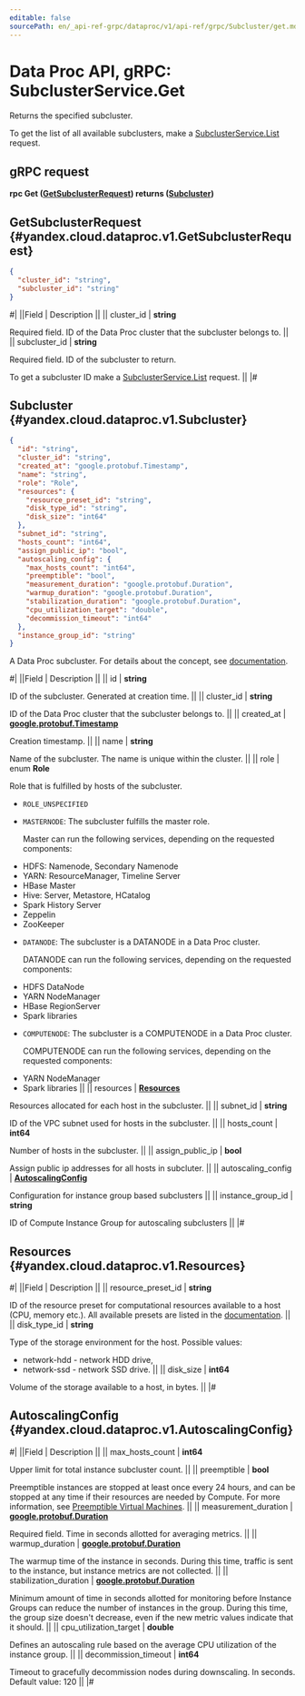 ```yaml
---
editable: false
sourcePath: en/_api-ref-grpc/dataproc/v1/api-ref/grpc/Subcluster/get.md
---
```


# Data Proc API, gRPC: SubclusterService.Get

Returns the specified subcluster.

To get the list of all available subclusters, make a [SubclusterService.List](/docs/data-proc/api-ref/grpc/Subcluster/list#List) request.

## gRPC request

**rpc Get ([GetSubclusterRequest](#yandex.cloud.dataproc.v1.GetSubclusterRequest)) returns ([Subcluster](#yandex.cloud.dataproc.v1.Subcluster))**

## GetSubclusterRequest {#yandex.cloud.dataproc.v1.GetSubclusterRequest}

```json
{
  "cluster_id": "string",
  "subcluster_id": "string"
}
```

#|
||Field | Description ||
|| cluster_id | **string**

Required field. ID of the Data Proc cluster that the subcluster belongs to. ||
|| subcluster_id | **string**

Required field. ID of the subcluster to return.

To get a subcluster ID make a [SubclusterService.List](/docs/data-proc/api-ref/grpc/Subcluster/list#List) request. ||
|#

## Subcluster {#yandex.cloud.dataproc.v1.Subcluster}

```json
{
  "id": "string",
  "cluster_id": "string",
  "created_at": "google.protobuf.Timestamp",
  "name": "string",
  "role": "Role",
  "resources": {
    "resource_preset_id": "string",
    "disk_type_id": "string",
    "disk_size": "int64"
  },
  "subnet_id": "string",
  "hosts_count": "int64",
  "assign_public_ip": "bool",
  "autoscaling_config": {
    "max_hosts_count": "int64",
    "preemptible": "bool",
    "measurement_duration": "google.protobuf.Duration",
    "warmup_duration": "google.protobuf.Duration",
    "stabilization_duration": "google.protobuf.Duration",
    "cpu_utilization_target": "double",
    "decommission_timeout": "int64"
  },
  "instance_group_id": "string"
}
```

A Data Proc subcluster. For details about the concept, see [documentation](/docs/data-proc/concepts/).

#|
||Field | Description ||
|| id | **string**

ID of the subcluster. Generated at creation time. ||
|| cluster_id | **string**

ID of the Data Proc cluster that the subcluster belongs to. ||
|| created_at | **[google.protobuf.Timestamp](https://developers.google.com/protocol-buffers/docs/reference/google.protobuf#timestamp)**

Creation timestamp. ||
|| name | **string**

Name of the subcluster. The name is unique within the cluster. ||
|| role | enum **Role**

Role that is fulfilled by hosts of the subcluster.

- `ROLE_UNSPECIFIED`
- `MASTERNODE`: The subcluster fulfills the master role.

  Master can run the following services, depending on the requested components:
* HDFS: Namenode, Secondary Namenode
* YARN: ResourceManager, Timeline Server
* HBase Master
* Hive: Server, Metastore, HCatalog
* Spark History Server
* Zeppelin
* ZooKeeper
- `DATANODE`: The subcluster is a DATANODE in a Data Proc cluster.

  DATANODE can run the following services, depending on the requested components:
* HDFS DataNode
* YARN NodeManager
* HBase RegionServer
* Spark libraries
- `COMPUTENODE`: The subcluster is a COMPUTENODE in a Data Proc cluster.

  COMPUTENODE can run the following services, depending on the requested components:
* YARN NodeManager
* Spark libraries ||
|| resources | **[Resources](#yandex.cloud.dataproc.v1.Resources)**

Resources allocated for each host in the subcluster. ||
|| subnet_id | **string**

ID of the VPC subnet used for hosts in the subcluster. ||
|| hosts_count | **int64**

Number of hosts in the subcluster. ||
|| assign_public_ip | **bool**

Assign public ip addresses for all hosts in subcluter. ||
|| autoscaling_config | **[AutoscalingConfig](#yandex.cloud.dataproc.v1.AutoscalingConfig)**

Configuration for instance group based subclusters ||
|| instance_group_id | **string**

ID of Compute Instance Group for autoscaling subclusters ||
|#

## Resources {#yandex.cloud.dataproc.v1.Resources}

#|
||Field | Description ||
|| resource_preset_id | **string**

ID of the resource preset for computational resources available to a host (CPU, memory etc.).
All available presets are listed in the [documentation](/docs/data-proc/concepts/instance-types). ||
|| disk_type_id | **string**

Type of the storage environment for the host.
Possible values:
* network-hdd - network HDD drive,
* network-ssd - network SSD drive. ||
|| disk_size | **int64**

Volume of the storage available to a host, in bytes. ||
|#

## AutoscalingConfig {#yandex.cloud.dataproc.v1.AutoscalingConfig}

#|
||Field | Description ||
|| max_hosts_count | **int64**

Upper limit for total instance subcluster count. ||
|| preemptible | **bool**

Preemptible instances are stopped at least once every 24 hours, and can be stopped at any time
if their resources are needed by Compute.
For more information, see [Preemptible Virtual Machines](/docs/compute/concepts/preemptible-vm). ||
|| measurement_duration | **[google.protobuf.Duration](https://developers.google.com/protocol-buffers/docs/reference/csharp/class/google/protobuf/well-known-types/duration)**

Required field. Time in seconds allotted for averaging metrics. ||
|| warmup_duration | **[google.protobuf.Duration](https://developers.google.com/protocol-buffers/docs/reference/csharp/class/google/protobuf/well-known-types/duration)**

The warmup time of the instance in seconds. During this time,
traffic is sent to the instance, but instance metrics are not collected. ||
|| stabilization_duration | **[google.protobuf.Duration](https://developers.google.com/protocol-buffers/docs/reference/csharp/class/google/protobuf/well-known-types/duration)**

Minimum amount of time in seconds allotted for monitoring before
Instance Groups can reduce the number of instances in the group.
During this time, the group size doesn't decrease, even if the new metric values
indicate that it should. ||
|| cpu_utilization_target | **double**

Defines an autoscaling rule based on the average CPU utilization of the instance group. ||
|| decommission_timeout | **int64**

Timeout to gracefully decommission nodes during downscaling. In seconds. Default value: 120 ||
|#